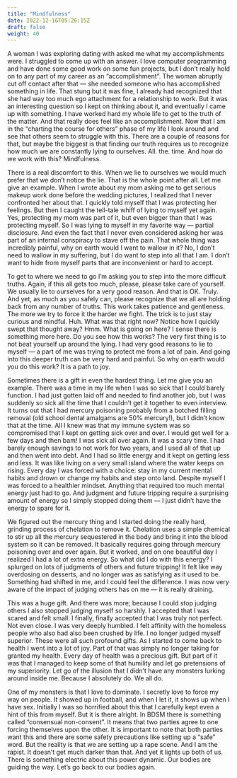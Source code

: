 ```yaml
---
title: "Mindfulness"
date: 2022-12-16T05:26:15Z
draft: false
weight: 40
---
```

A woman I was exploring dating with asked me what my accomplishments were. I struggled to come up with an answer. I love computer programming and have done some good work on some fun projects, but I don’t really hold on to any part of my career as an “accomplishment”. The woman abruptly cut off contact after that — she needed someone who has accomplished something in life. That stung but it was fine, I already had recognized that she had way too much ego attachment for a relationship to work. But it was an interesting question so I kept on thinking about it, and eventually I came up with something.  I have worked hard my whole life to get to the truth of the matter. And that really does feel like an accomplishment. Now that I am in the “charting the course for others” phase of my life I look around and see that others seem to struggle with this. There are a couple of reasons for that, but maybe the biggest is that finding our truth requires us to recognize how much we are constantly lying to ourselves. All. the. time. And how do we work with this? Mindfulness. 

There is a real discomfort to this. When we lie to ourselves we would much prefer that we don’t notice the lie. That is the whole point after all.  Let me give an example.  When I wrote about my mom asking me to get serious makeup work done before the wedding pictures, I realized that I never confronted her about that. I quickly told myself that I was protecting her feelings. But then I caught the tell-tale whiff of lying to myself yet again. Yes, protecting my mom was part of it, but even bigger than that I was protecting myself. So I was lying to myself in my favorite way — partial disclosure. And even the fact that I never even considered asking her was part of an internal conspiracy to stave off the pain. That whole thing was incredibly painful, why on earth would I want to wallow in it? No, I don’t need to wallow in my suffering, but I do want to step into all that I am. I don’t want to hide from myself parts that are inconvenient or hard to accept.

To get to where we need to go I’m asking you to step into the more difficult truths. Again, if this all gets too much, please, please take care of yourself. We usually lie to ourselves for a very good reason. And that is OK. Truly. And yet, as much as you safely can, please recognize that we all are holding back from any number of truths. This work takes patience and gentleness. The more we try to force it the harder we fight. The trick is to just stay curious and mindful. Huh. What was that right now? Notice how I quickly swept that thought away? Hmm. What is going on here? I sense there is something more here. Do you see how this works? The very first thing is to not beat yourself up around the lying. I had very good reasons to lie to myself —  a part of me was trying to protect me from a lot of pain. And going into this deeper truth can be very hard and painful. So why on earth would you do this work? It is a path to joy.

Sometimes there is a gift in even the hardest thing.  Let me give you an example. There was a time in my life when I was so sick that I could barely function. I had just gotten laid off and needed to find another job, but I was suddenly so sick all the time that I couldn’t get it together to even interview. It turns out that I had mercury poisoning probably from a botched filling removal (old school dental amalgams are 50% mercury!), but I didn’t know that at the time. All I knew was that my immune system was so compromised that I kept on getting sick over and over. I would get well for a few days and then bam! I was sick all over again. It was a scary time. I had barely enough savings to not work for two years, and I used all of that up and then went into debt. And I had so little energy and it kept on getting less and less. It was like living on a very small island where the water keeps on rising. Every day I was forced with a choice: stay in my current mental habits and drown or change my habits and step onto land.  Despite myself I was forced to a healthier mindset. Anything that required too much mental energy just had to go. And judgment and future tripping require a surprising amount of energy so I simply stopped doing them — I just didn’t have the energy to spare for it. 

We figured out the mercury thing and I started doing the really hard, grinding process of chelation to remove it.  Chelation uses a simple chemical to stir up all the mercury sequestered in the body and bring it into the blood system so it can be removed. It basically requires going through mercury poisoning over and over again.  But it worked, and on one beautiful day I realized I had a lot of extra energy.  So what did I do with this energy? I splurged on lots of judgments of others and future tripping! It felt like way overdosing on desserts, and no longer was as satisfying as it used to be. Something had shifted in me, and I could feel the difference. I was now very aware of the impact of judging others has on me — it is really draining.

This was a huge gift. And there was more; because I could stop judging others I also stopped judging myself so harshly. I accepted that I was scared and felt small. I finally, finally accepted that I was truly not perfect. Not even close. I was very deeply humbled. I felt affinity with the homeless people who also had also been crushed by life. I no longer judged myself superior. These were all such profound gifts. As I started to come back to health I went into a lot of joy. Part of that was simply no longer taking for granted my health. Every day of health was a precious gift. But part of it was that I managed to keep some of that humility and let go pretensions of my superiority. Let go of the illusion that I didn’t have any monsters lurking around inside me. Because I absolutely do. We all do.

One of my monsters is that I love to dominate. I secretly love to force my way on people. It showed up in football, and when I let it, it shows up when I have sex. Initially I was so horrified about this that I carefully kept even a hint of this from myself. But it is there alright. In BDSM there is something called “consensual non-consent”. It means that two parties agree to one forcing themselves upon the other. It is important to note that both parties want this and there are some safety precautions like setting up a “safe” word. But the reality is that we are setting up a rape scene. And I am the rapist. It doesn’t get much darker than that. And yet it lights up both of us. There is something electric about this power dynamic. Our bodies are guiding the way. Let’s go back to our bodies again.